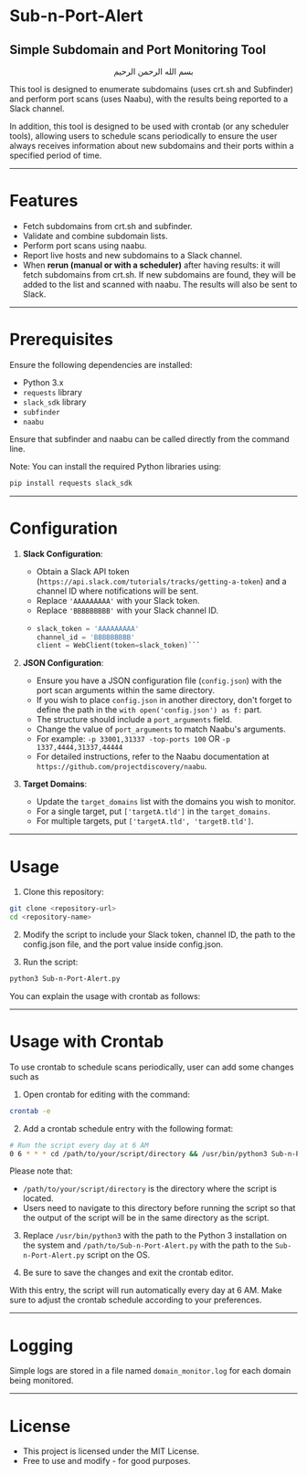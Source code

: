 # Sub-n-Port-Alert
## Simple Subdomain and Port Monitoring Tool

<p align='center'>بسم الله الرحمن الرحيم</p>

This tool is designed to enumerate subdomains (uses crt.sh and Subfinder) and perform port scans (uses Naabu), with the results being reported to a Slack channel.<br/>

In addition, this tool is designed to be used with crontab (or any scheduler tools), allowing users to schedule scans periodically to ensure the user always receives information about new subdomains and their ports within a specified period of time.

---

# Features

- Fetch subdomains from crt.sh and subfinder.
- Validate and combine subdomain lists.
- Perform port scans using naabu.
- Report live hosts and new subdomains to a Slack channel.
- When **rerun (manual or with a scheduler)** after having results: it will fetch subdomains from crt.sh. If new subdomains are found, they will be added to the list and scanned with naabu. The results will also be sent to Slack.

---

# Prerequisites

Ensure the following dependencies are installed:

- Python 3.x
- `requests` library
- `slack_sdk` library
- `subfinder`
- `naabu`

Ensure that subfinder and naabu can be called directly from the command line.

Note: You can install the required Python libraries using:

```bash
pip install requests slack_sdk
```
---

# Configuration

1. **Slack Configuration**:
    - Obtain a Slack API token (`https://api.slack.com/tutorials/tracks/getting-a-token`) and a channel ID where notifications will be sent.
    - Replace `'AAAAAAAAA'` with your Slack token.
    - Replace `'BBBBBBBBB'` with your Slack channel ID.
    - ```python
      slack_token = 'AAAAAAAAA'
      channel_id = 'BBBBBBBBB'
      client = WebClient(token=slack_token)```

2. **JSON Configuration**:
    - Ensure you have a JSON configuration file (`config.json`) with the port scan arguments within the same directory.
    - If you wish to place `config.json` in another directory, don't forget to define the path in the `with open('config.json') as f:` part.
    - The structure should include a `port_arguments` field.
    - Change the value of `port_arguments` to match Naabu's arguments.
    - For example: `-p 33001,31337 -top-ports 100` OR `-p 1337,4444,31337,44444`
    - For detailed instructions, refer to the Naabu documentation at  `https://github.com/projectdiscovery/naabu`.

3. **Target Domains**:
    - Update the `target_domains` list with the domains you wish to monitor.
    - For a single target, put `['targetA.tld']` in the `target_domains`.
    - For multiple targets, put `['targetA.tld', 'targetB.tld']`.

---

# Usage

1. Clone this repository:

```bash
git clone <repository-url>
cd <repository-name>
```

2. Modify the script to include your Slack token, channel ID, the path to the config.json file, and the port value inside config.json.

3. Run the script:

```bash
python3 Sub-n-Port-Alert.py
```

You can explain the usage with crontab as follows:

---

# Usage with Crontab

To use crontab to schedule scans periodically, user can add some changes such as

1. Open crontab for editing with the command:

```bash
crontab -e
```

2. Add a crontab schedule entry with the following format:

```bash
# Run the script every day at 6 AM
0 6 * * * cd /path/to/your/script/directory && /usr/bin/python3 Sub-n-Port-Alert.py
```

Please note that:
- `/path/to/your/script/directory` is the directory where the script is located.
- Users need to navigate to this directory before running the script so that the output of the script will be in the same directory as the script.

3. Replace `/usr/bin/python3` with the path to the Python 3 installation on the system and `/path/to/Sub-n-Port-Alert.py` with the path to the `Sub-n-Port-Alert.py` script on the OS.

4. Be sure to save the changes and exit the crontab editor.

With this entry, the script will run automatically every day at 6 AM. Make sure to adjust the crontab schedule according to your preferences.

---

# Logging

Simple logs are stored in a file named `domain_monitor.log` for each domain being monitored.

---

# License

- This project is licensed under the MIT License. <br/>
- Free to use and modify - for good purposes.

